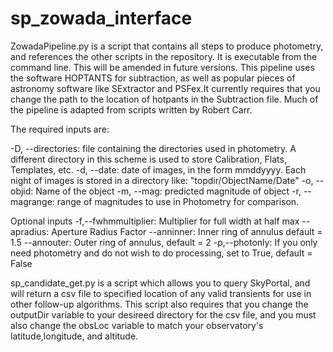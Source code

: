 # sp_zowada_interface

ZowadaPipeline.py is a script that contains all steps to produce photometry, and references the other scripts in the repository. 
It is executable from the command line. This will be amended in future versions.  This pipeline uses the software HOPTANTS for subtraction, as well as popular
pieces of astronomy software like SExtractor and PSFex.It currently requires that you change the path to the location of hotpants in the Subtraction file.  Much of the pipeline is adapted from scripts written by Robert Carr. 

The required inputs are:

-D, --directories: file containing the directories used in photometry. A different directory in this scheme is used to store Calibration, Flats, Templates, etc.
-d, --date: date of images, in the form mmddyyyy. Each night of images is stored in a directory like: "topdir/ObjectName/Date"
-o, --objid: Name of the object
-m, --mag: predicted magnitude of object
-r, --magrange: range of magnitudes to use in Photometry for comparison.

Optional inputs
-f,--fwhmmultiplier: Multiplier for full width at half max
--apradius: Aperture Radius Factor
--anninner: Inner ring of annulus default = 1.5
--annouter: Outer ring of annulus, default = 2
-p,--photonly: If you only need photometry and do not wish to do processing, set to True, default = False

sp_candidate_get.py is a script which allows you to query SkyPortal, and will return a csv file to specified location of any valid transients for use in other 
follow-up algorithms. This script also requires that you change the outputDir variable to your desireed directory for the csv file, and you must also change the 
obsLoc variable to match your observatory's latitude,longitude, and altitude. 
